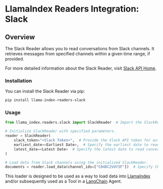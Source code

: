 # LlamaIndex Readers Integration: Slack

## Overview
The Slack Reader allows you to read conversations from Slack channels. It retrieves messages from specified channels within a given time range, if provided.

For more detailed information about the Slack Reader, visit [Slack API Home](api.slack.com).

### Installation

You can install the Slack Reader via pip:

```bash
pip install llama-index-readers-slack
```

### Usage

```python
from llama_index.readers.slack import SlackReader  # Import the SlackReader module.

# Initialize SlackReader with specified parameters.
reader = SlackReader(
    slack_token="<Slack Token>",  # Provide the Slack API token for authentication.
    earliest_date=<Earliest Date>,  # Specify the earliest date to read conversations from.
    latest_date=<Latest Date>  # Specify the latest date to read conversations until.
)

# Load data from Slack channels using the initialized SlackReader.
documents = reader.load_data(channel_ids=["C04DC2VUY3F"])  # Specify the channel IDs to load data from.

```

This loader is designed to be used as a way to load data into
[LlamaIndex](https://github.com/run-llama/llama_index/tree/main/llama_index) and/or subsequently
used as a Tool in a [LangChain](https://github.com/hwchase17/langchain) Agent.